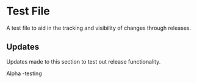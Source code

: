 # Test File

A test file to aid in the tracking and visibility of changes through releases.

## Updates

Updates made to this section to test out release functionality.

Alpha -testing

